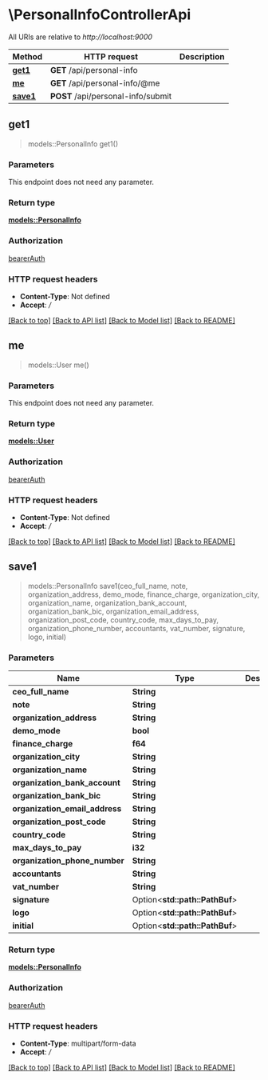 # \PersonalInfoControllerApi

All URIs are relative to *http://localhost:9000*

Method | HTTP request | Description
------------- | ------------- | -------------
[**get1**](PersonalInfoControllerApi.md#get1) | **GET** /api/personal-info | 
[**me**](PersonalInfoControllerApi.md#me) | **GET** /api/personal-info/@me | 
[**save1**](PersonalInfoControllerApi.md#save1) | **POST** /api/personal-info/submit | 



## get1

> models::PersonalInfo get1()


### Parameters

This endpoint does not need any parameter.

### Return type

[**models::PersonalInfo**](PersonalInfo.md)

### Authorization

[bearerAuth](../README.md#bearerAuth)

### HTTP request headers

- **Content-Type**: Not defined
- **Accept**: */*

[[Back to top]](#) [[Back to API list]](../README.md#documentation-for-api-endpoints) [[Back to Model list]](../README.md#documentation-for-models) [[Back to README]](../README.md)


## me

> models::User me()


### Parameters

This endpoint does not need any parameter.

### Return type

[**models::User**](User.md)

### Authorization

[bearerAuth](../README.md#bearerAuth)

### HTTP request headers

- **Content-Type**: Not defined
- **Accept**: */*

[[Back to top]](#) [[Back to API list]](../README.md#documentation-for-api-endpoints) [[Back to Model list]](../README.md#documentation-for-models) [[Back to README]](../README.md)


## save1

> models::PersonalInfo save1(ceo_full_name, note, organization_address, demo_mode, finance_charge, organization_city, organization_name, organization_bank_account, organization_bank_bic, organization_email_address, organization_post_code, country_code, max_days_to_pay, organization_phone_number, accountants, vat_number, signature, logo, initial)


### Parameters


Name | Type | Description  | Required | Notes
------------- | ------------- | ------------- | ------------- | -------------
**ceo_full_name** | **String** |  | [required] |
**note** | **String** |  | [required] |
**organization_address** | **String** |  | [required] |
**demo_mode** | **bool** |  | [required] |
**finance_charge** | **f64** |  | [required] |
**organization_city** | **String** |  | [required] |
**organization_name** | **String** |  | [required] |
**organization_bank_account** | **String** |  | [required] |
**organization_bank_bic** | **String** |  | [required] |
**organization_email_address** | **String** |  | [required] |
**organization_post_code** | **String** |  | [required] |
**country_code** | **String** |  | [required] |
**max_days_to_pay** | **i32** |  | [required] |
**organization_phone_number** | **String** |  | [required] |
**accountants** | **String** |  | [required] |
**vat_number** | **String** |  | [required] |
**signature** | Option<**std::path::PathBuf**> |  |  |
**logo** | Option<**std::path::PathBuf**> |  |  |
**initial** | Option<**std::path::PathBuf**> |  |  |

### Return type

[**models::PersonalInfo**](PersonalInfo.md)

### Authorization

[bearerAuth](../README.md#bearerAuth)

### HTTP request headers

- **Content-Type**: multipart/form-data
- **Accept**: */*

[[Back to top]](#) [[Back to API list]](../README.md#documentation-for-api-endpoints) [[Back to Model list]](../README.md#documentation-for-models) [[Back to README]](../README.md)

